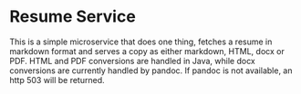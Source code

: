 # Resume Service

This is a simple microservice that does one thing, fetches a resume in markdown format and serves a copy as either markdown, HTML, docx or PDF. HTML and PDF conversions are handled in Java, while docx conversions are currently handled by pandoc. If pandoc is not available, an http 503 will be returned.
